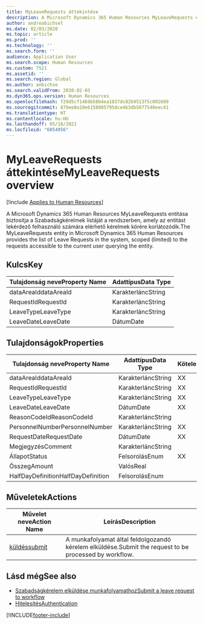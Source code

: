 ```yaml
---
title: MyLeaveRequests áttekintése
description: A Microsoft Dynamics 365 Human Resources MyLeaveRequests entitása biztosítja a Szabadságkérelmek listáját a rendszerben, amely az entitást lekérdező felhasználó számára elérhető kérelmek körére korlátozódik.
author: andreabichsel
ms.date: 02/03/2020
ms.topic: article
ms.prod: ''
ms.technology: ''
ms.search.form: ''
audience: Application User
ms.search.scope: Human Resources
ms.custom: 7521
ms.assetid: ''
ms.search.region: Global
ms.author: anbichse
ms.search.validFrom: 2020-02-03
ms.dyn365.ops.version: Human Resources
ms.openlocfilehash: f29d5cf1469b58b4ea1837dc82b9513f5c002609
ms.sourcegitcommit: 879ee8a10e6158885795dce4b3db5077540eec41
ms.translationtype: HT
ms.contentlocale: hu-HU
ms.lasthandoff: 05/18/2021
ms.locfileid: "6054956"
---
```

# <a name="myleaverequests-overview"></a><span data-ttu-id="56671-103">MyLeaveRequests áttekintése</span><span class="sxs-lookup"><span data-stu-id="56671-103">MyLeaveRequests overview</span></span>

[!include [Applies to Human Resources](../includes/applies-to-hr.md)]

<span data-ttu-id="56671-104">A Microsoft Dynamics 365 Human Resources MyLeaveRequests entitása biztosítja a Szabadságkérelmek listáját a rendszerben, amely az entitást lekérdező felhasználó számára elérhető kérelmek körére korlátozódik.</span><span class="sxs-lookup"><span data-stu-id="56671-104">The MyLeaveRequests entity in Microsoft Dynamics 365 Human Resources provides the list of Leave Requests in the system, scoped (limited) to the requests accessible to the current user querying the entity.</span></span>

## <a name="key"></a><span data-ttu-id="56671-105">Kulcs</span><span class="sxs-lookup"><span data-stu-id="56671-105">Key</span></span>

  | <span data-ttu-id="56671-106">Tulajdonság neve</span><span class="sxs-lookup"><span data-stu-id="56671-106">Property Name</span></span> | <span data-ttu-id="56671-107">Adattípus</span><span class="sxs-lookup"><span data-stu-id="56671-107">Data Type</span></span> |
  |---------------|-----------|
  | <span data-ttu-id="56671-108">dataAreaId</span><span class="sxs-lookup"><span data-stu-id="56671-108">dataAreaId</span></span>    | <span data-ttu-id="56671-109">Karakterlánc</span><span class="sxs-lookup"><span data-stu-id="56671-109">String</span></span>    |
  | <span data-ttu-id="56671-110">RequestId</span><span class="sxs-lookup"><span data-stu-id="56671-110">RequestId</span></span>     | <span data-ttu-id="56671-111">Karakterlánc</span><span class="sxs-lookup"><span data-stu-id="56671-111">String</span></span>    |
  | <span data-ttu-id="56671-112">LeaveType</span><span class="sxs-lookup"><span data-stu-id="56671-112">LeaveType</span></span>     | <span data-ttu-id="56671-113">Karakterlánc</span><span class="sxs-lookup"><span data-stu-id="56671-113">String</span></span>    |
  | <span data-ttu-id="56671-114">LeaveDate</span><span class="sxs-lookup"><span data-stu-id="56671-114">LeaveDate</span></span>     | <span data-ttu-id="56671-115">Dátum</span><span class="sxs-lookup"><span data-stu-id="56671-115">Date</span></span>      |
  
## <a name="properties"></a><span data-ttu-id="56671-116">Tulajdonságok</span><span class="sxs-lookup"><span data-stu-id="56671-116">Properties</span></span>

  | <span data-ttu-id="56671-117">Tulajdonság neve</span><span class="sxs-lookup"><span data-stu-id="56671-117">Property Name</span></span>     | <span data-ttu-id="56671-118">Adattípus</span><span class="sxs-lookup"><span data-stu-id="56671-118">Data Type</span></span> | <span data-ttu-id="56671-119">Kötelező</span><span class="sxs-lookup"><span data-stu-id="56671-119">Required</span></span> |
  |-------------------|-----------|----------|
  | <span data-ttu-id="56671-120">dataAreaId</span><span class="sxs-lookup"><span data-stu-id="56671-120">dataAreaId</span></span>        | <span data-ttu-id="56671-121">Karakterlánc</span><span class="sxs-lookup"><span data-stu-id="56671-121">String</span></span>    | <span data-ttu-id="56671-122">X</span><span class="sxs-lookup"><span data-stu-id="56671-122">X</span></span>        |
  | <span data-ttu-id="56671-123">RequestId</span><span class="sxs-lookup"><span data-stu-id="56671-123">RequestId</span></span>         | <span data-ttu-id="56671-124">Karakterlánc</span><span class="sxs-lookup"><span data-stu-id="56671-124">String</span></span>    | <span data-ttu-id="56671-125">X</span><span class="sxs-lookup"><span data-stu-id="56671-125">X</span></span>        |
  | <span data-ttu-id="56671-126">LeaveType</span><span class="sxs-lookup"><span data-stu-id="56671-126">LeaveType</span></span>         | <span data-ttu-id="56671-127">Karakterlánc</span><span class="sxs-lookup"><span data-stu-id="56671-127">String</span></span>    | <span data-ttu-id="56671-128">X</span><span class="sxs-lookup"><span data-stu-id="56671-128">X</span></span>        |
  | <span data-ttu-id="56671-129">LeaveDate</span><span class="sxs-lookup"><span data-stu-id="56671-129">LeaveDate</span></span>         | <span data-ttu-id="56671-130">Dátum</span><span class="sxs-lookup"><span data-stu-id="56671-130">Date</span></span>      | <span data-ttu-id="56671-131">X</span><span class="sxs-lookup"><span data-stu-id="56671-131">X</span></span>        |
  | <span data-ttu-id="56671-132">ReasonCodeId</span><span class="sxs-lookup"><span data-stu-id="56671-132">ReasonCodeId</span></span>      | <span data-ttu-id="56671-133">Karakterlánc</span><span class="sxs-lookup"><span data-stu-id="56671-133">String</span></span>    |          |
  | <span data-ttu-id="56671-134">PersonnelNumber</span><span class="sxs-lookup"><span data-stu-id="56671-134">PersonnelNumber</span></span>   | <span data-ttu-id="56671-135">Karakterlánc</span><span class="sxs-lookup"><span data-stu-id="56671-135">String</span></span>    | <span data-ttu-id="56671-136">X</span><span class="sxs-lookup"><span data-stu-id="56671-136">X</span></span>        |
  | <span data-ttu-id="56671-137">RequestDate</span><span class="sxs-lookup"><span data-stu-id="56671-137">RequestDate</span></span>       | <span data-ttu-id="56671-138">Dátum</span><span class="sxs-lookup"><span data-stu-id="56671-138">Date</span></span>      | <span data-ttu-id="56671-139">X</span><span class="sxs-lookup"><span data-stu-id="56671-139">X</span></span>        |
  | <span data-ttu-id="56671-140">Megjegyzés</span><span class="sxs-lookup"><span data-stu-id="56671-140">Comment</span></span>           | <span data-ttu-id="56671-141">Karakterlánc</span><span class="sxs-lookup"><span data-stu-id="56671-141">String</span></span>    |          |
  | <span data-ttu-id="56671-142">Állapot</span><span class="sxs-lookup"><span data-stu-id="56671-142">Status</span></span>            | <span data-ttu-id="56671-143">Felsorolás</span><span class="sxs-lookup"><span data-stu-id="56671-143">Enum</span></span>      | <span data-ttu-id="56671-144">X</span><span class="sxs-lookup"><span data-stu-id="56671-144">X</span></span>        |
  | <span data-ttu-id="56671-145">Összeg</span><span class="sxs-lookup"><span data-stu-id="56671-145">Amount</span></span>            | <span data-ttu-id="56671-146">Valós</span><span class="sxs-lookup"><span data-stu-id="56671-146">Real</span></span>      |          |
  | <span data-ttu-id="56671-147">HalfDayDefinition</span><span class="sxs-lookup"><span data-stu-id="56671-147">HalfDayDefinition</span></span> | <span data-ttu-id="56671-148">Felsorolás</span><span class="sxs-lookup"><span data-stu-id="56671-148">Enum</span></span>      |          |

## <a name="actions"></a><span data-ttu-id="56671-149">Műveletek</span><span class="sxs-lookup"><span data-stu-id="56671-149">Actions</span></span>

 | <span data-ttu-id="56671-150">Művelet neve</span><span class="sxs-lookup"><span data-stu-id="56671-150">Action Name</span></span>                               | <span data-ttu-id="56671-151">Leírás</span><span class="sxs-lookup"><span data-stu-id="56671-151">Description</span></span>                                     |
 |-------------------------------------------|-------------------------------------------------|
 | [<span data-ttu-id="56671-152">küldés</span><span class="sxs-lookup"><span data-stu-id="56671-152">submit</span></span>](hr-developer-api-myleaverequests-submit.md)   | <span data-ttu-id="56671-153">A munkafolyamat által feldolgozandó kérelem elküldése.</span><span class="sxs-lookup"><span data-stu-id="56671-153">Submit the request to be processed by workflow.</span></span> |

## <a name="see-also"></a><span data-ttu-id="56671-154">Lásd még</span><span class="sxs-lookup"><span data-stu-id="56671-154">See also</span></span>

- [<span data-ttu-id="56671-155">Szabadságkérelem elküldése munkafolyamathoz</span><span class="sxs-lookup"><span data-stu-id="56671-155">Submit a leave request to workflow</span></span>](hr-developer-api-myleaverequests-submit.md)
- [<span data-ttu-id="56671-156">Hitelesítés</span><span class="sxs-lookup"><span data-stu-id="56671-156">Authentication</span></span>](hr-developer-api-authentication.md)

[!INCLUDE[footer-include](../includes/footer-banner.md)]